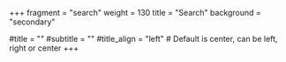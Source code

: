+++
fragment = "search"
weight = 130
title = "Search"
background = "secondary"

#title = ""
#subtitle = ""
#title_align = "left" # Default is center, can be left, right or center
+++
